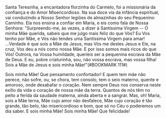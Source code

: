 
Santa Teresinha, a encantadora florzinha do Carmelo, foi a missionária da confiança e do Amor Misericordioso. Na sua doce via da infância espiritual, vai conduzindo a Nosso Senhor legiões de almazinhas do seu Pequenino Caminho. Ela nos ensina a confiar em Maria, e eis como fala de Nossa Senhora: "Surpreendo-me, às vezes, a dizer à Santíssima Virgem -- Ó minha Mãe querida, sabeis que me julgo mais feliz do que Vós? Eu Vos tenho por Mãe, e Vós não tendes uma Santíssima Virgem para amar! \...Verdade é que sois a Mãe de Jesus, mas Vós me destes Jesus e Ele, na cruz, Vos deu a nós como nossa Mãe. E por isso somos mais ricos do que Vós! Outrora, na Vossa humildade, queríeis ser a pequenina escrava da Mãe de Deus. E eu, pobre criaturinha, sou, não vossa escrava, mas vossa filha! Sois a Mãe de Jesus e sois minha Mãe!"(#BOOKMARK 111#)

Sois minha Mãe! Que pensamento confortador! E quem tem mãe não perece, não sofre, ou, se chora, tem consolo, tem o seio materno, quente e amoroso, onde desabafar o coração. Nem sempre Deus nos conserva neste exílio da vida o coração de nossa mãe da terra. Quantos de nós têm no peito a ferida da saudade materna, ainda aberta e a sangrar. Mas, oh! Maria, sois a Mãe terna, Mãe cujo amor não desfalece, Mãe cujo coração é tão grande, tão belo, tão misericordioso e bom, que só no Céu o poderemos um dia saber. E sois minha Mãe! Sois minha Mãe! Que felicidade!

